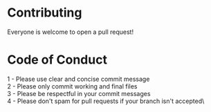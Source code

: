 # Contributing

Everyone is welcome to open a pull request!

# Code of Conduct

1 - Please use clear and concise commit message\
2 - Please only commit working and final files\
3 - Please be respectful in your commit messages\
4 - Please don't spam for pull requests if your branch isn't accepted\